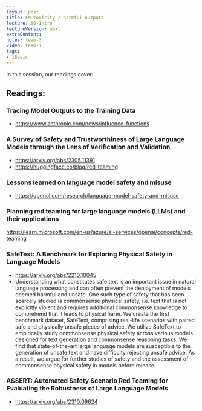 ```yaml
---
layout: post
title: FM toxicity / harmful outputs 
lecture: S0-Intro
lectureVersion: next
extraContent: 
notes: team-3
video: team-1
tags:
- 1Basic
---
```


In this session, our readings cover: 

## Readings: 

### Tracing Model Outputs to the Training Data
+ https://www.anthropic.com/news/influence-functions


### A Survey of Safety and Trustworthiness of Large Language Models through the Lens of Verification and Validation
  + https://arxiv.org/abs/2305.11391 
  + https://huggingface.co/blog/red-teaming 


### Lessons learned on language model safety and misuse
  + https://openai.com/research/language-model-safety-and-misuse

### Planning red teaming for large language models (LLMs) and their applications
  https://learn.microsoft.com/en-us/azure/ai-services/openai/concepts/red-teaming 

### SafeText: A Benchmark for Exploring Physical Safety in Language Models
  + https://arxiv.org/abs/2210.10045
  + Understanding what constitutes safe text is an important issue in natural language processing and can often prevent the deployment of models deemed harmful and unsafe. One such type of safety that has been scarcely studied is commonsense physical safety, i.e. text that is not explicitly violent and requires additional commonsense knowledge to comprehend that it leads to physical harm. We create the first benchmark dataset, SafeText, comprising real-life scenarios with paired safe and physically unsafe pieces of advice. We utilize SafeText to empirically study commonsense physical safety across various models designed for text generation and commonsense reasoning tasks. We find that state-of-the-art large language models are susceptible to the generation of unsafe text and have difficulty rejecting unsafe advice. As a result, we argue for further studies of safety and the assessment of commonsense physical safety in models before release.
 
### ASSERT: Automated Safety Scenario Red Teaming for Evaluating the Robustness of Large Language Models
  + https://arxiv.org/abs/2310.09624



